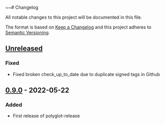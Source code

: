 ~~# Changelog

All notable changes to this project will be documented in this file.

The format is based on [Keep a Changelog](http://keepachangelog.com/)
and this project adheres to [Semantic Versioning](http://semver.org/).

## [Unreleased]

### Fixed
- Fixed broken check_up_to_date due to duplicate signed tags in Github 

## [0.9.0] - 2022-05-22
### Added
- First release of polyglot-release

[Unreleased]: https://github.com/cucumber/polyglot-release/compare/v0.9.0...main
[0.9.0]: https://github.com/cucumber/polyglot-release/compare/ad3c912c06971aefdd597d7c315ca75fa93ce83f...v0.9.0~~
